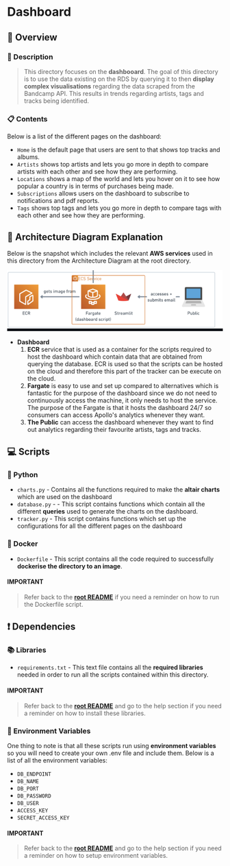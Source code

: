 # Dashboard



## 🔎 Overview

### 📝 Description
> This directory focuses on the **dashbooard**. The goal of this directory is to use the data existing on the RDS by querying it to then **display complex visualisations** regarding the data scraped from the Bandcamp API. This results in trends regarding artists, tags and tracks being identified.

### 📋 Contents
Below is a list of the different pages on the dashboard:
- `Home` is the default page that users are sent to that shows top tracks and albums.
- `Artists` shows top artists and lets you go more in depth to compare artists with each other and see how they are performing.
- `Locations` shows a map of the world and lets you hover on it to see how popular a country is in terms of purchases being made.
- `Subscriptions` allows users on the dashboard to subscribe to notifications and pdf reports.
- `Tags` shows top tags and lets you go more in depth to compare tags with each other and see how they are performing.


## 📐 Architecture Diagram Explanation
Below is the snapshot which includes the relevant **AWS services** used in this directory from the Architecture Diagram at the root directory.

<img src="./ad.png" alt="ERD" width="800"/>

- **Dashboard**
  1. **ECR** service that is used as a container for the scripts required to host the dashboard which contain data that are obtained from querying the database. ECR is used so that the scripts can be hosted on the cloud and therefore this part of the tracker can be execute on the cloud.
  2. **Fargate** is easy to use and set up compared to alternatives which is fantastic for the purpose of the dashboard since we do not need to continuously access the machine, it only needs to host the service. The purpose of the Fargate is that it hosts the dashboard 24/7 so consumers can access Apollo's analytics whenever they want.
  3. **The Public** can access the dashboard whenever they want to find out analytics regarding their favourite artists, tags and tracks.


## 💻 Scripts

### 🐍 Python
- `charts.py` - Contains all the functions required to make the **altair charts** which are used on the dashboard
- `database.py` - - This script contains functions which contain all the different **queries** used to generate the charts on the dashboard.
- `tracker.py` - This script contains functions which set up the configurations for all the different pages on the dashboard

### 🐳 Docker
- `Dockerfile` - This script contains all the code required to successfully **dockerise the directory to an image**.

#### **IMPORTANT**
 >Refer back to the [**root README**](../README.md) if you need a reminder on how to run the Dockerfile script. 


## ❗️ Dependencies

### 📚 Libraries
- `requirements.txt` - This text file contains all the **required libraries** needed in order to run all the scripts contained within this directory.

#### **IMPORTANT**
 >Refer back to the [**root README**](../README.md) and go to the help section if you need a reminder on how to install these libraries.

### 🧪 Environment Variables
One thing to note is that all these scripts run using **environment variables** so you will need to create your own .env file and include them. Below is a list of all the environment variables:

- `DB_ENDPOINT`
- `DB_NAME`
- `DB_PORT`
- `DB_PASSWORD`
- `DB_USER`
- `ACCESS_KEY`
- `SECRET_ACCESS_KEY`

#### **IMPORTANT**
 >Refer back to the [**root README**](../README.md) and go to the help section if you need a reminder on how to setup environment variables.


